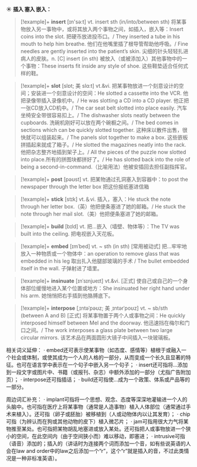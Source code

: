☀ <span class="category">**插入 塞入 嵌入：**</span>
>[!example]+ <span class="vocabulary">**insert**</span> [ɪn'sə:t] 
> <span class="definition">vt. insert sth (in/into/between sth) 将某事物放入另一事物中，或将其放入两个事物之间，如插入，嵌入等：</span>Insert coins into the slot. 把硬币放进投币口。/ They inserted a tube in his mouth to help him breathe. 他们在他嘴里插了根导管帮助他呼吸。/ Fine needles are gently inserted into the patient’s skin. 尖细的针头轻轻扎进病人的皮肤。<span class="definition">n. [C] insert (in sth) 被放入（或被添加入）其他事物中的一个事物：</span>These inserts fit inside any style of shoe. 这些鞋垫适合任何式样的鞋。
           
>[!example]+ <span class="vocabulary">**slot**</span> [slɒt; 美 slɑ:t]
> <span class="definition">vt.&vi. 把某事物放进一个刻意设计的空间；安装进一个刻意设计的空间：</span>He slotted a cassette into the VCR. 他把录像带插入录像机中。/ He was slotting a CD into a CD player. 他正把一张CD放入CD机中。/ The car seat belt slotted into place easily. 汽车坐椅安全带很容易扣上。/ The dishwasher slots neatly between the cupboards. 洗碗机刚好可以放在两个碗橱之间。/ The bed comes in sections which can be quickly slotted together. 这种床以散件出售，很快就可以组装起来。/ The panels slot together to make a box. 这些嵌板拼插起来就成了箱子。/ He slotted the magazines neatly into the rack. 他把杂志整齐地插到架子上。/ All the pieces of the puzzle now slotted into place.所有的拼图块都拼好了。/ He has slotted back into the role of being a second-in-command.（比喻用法）他被安插回去担任副指挥官。

>[!example]+ <span class="vocabulary">**post**</span> [pəʊst] 
> <span class="definition">vt. 把某物通过孔洞塞入到容器中：</span>to post the newspaper through the letter box 把这份报纸塞进信箱

>[!example]+ <span class="vocabulary">**stick**</span> [stɪk] 
> <span class="definition">vt.＆vi. 插入，塞入：</span>He stuck the note through her letter box.（英）他把便条塞进了她的邮箱。/ He stuck the note through her mail slot.（美）他把便条塞进了她的邮箱。

>[!example]+ <span class="vocabulary">**build**</span> [bɪld] 
> <span class="definition">vt. 把…嵌入（墙壁、物体等）：</span>The TV was built into the ceiling. 把电视嵌入天花板。
           
>[!example]+ <span class="vocabulary">**embed**</span> [ɪmˈbed]
> <span class="definition">vt. ~ sth (in sth) [常用被动式] 把…牢牢地放入一种物质或一个物体中：</span>an operation to remove glass that was embedded in his leg 取出扎入他腿部玻璃的手术 / The bullet embedded itself in the wall. 子弹射进了墙里。
           
>[!example]+ <span class="vocabulary">**insinuate**</span> [ɪnˈsɪnjueɪt]
> <span class="definition">vt.&vi. [正式] 使自己或自己的一个身体部位缓慢地进入某个位置或地方：</span>She insinuated her right hand under his arm. 她悄悄把右手插到他胳膊底下。
           
>[!example]+ <span class="vocabulary">**interpose**</span> [ˌɪntəˈpəʊz; 美 ˌɪntərˈpoʊz]
> <span class="definition">vt. ~ sb/sth (between A and B) [正式] 将某事物置于两个人或事物之间：</span>He quickly interposed himself between Mel and the doorway. 他迅速挡在梅尔和门口之间。/ The work interposes a glass plate between two large circular mirrors. 该艺术品在两面圆形大镜子中间插入一块玻璃板。

相关词义延伸：
· embed还可表示使某事物（如态度、感情等）植根于或融入一个社会或体制，或使其成为一个人的人格的一部分，从而变成一个长久且显著的特征。也可在语言学中表示在一个句子中嵌入另一个句子；
· insert还可指将…添加到一段文字或图片中、书籍（或报刊、杂志）中额外添加的一部分（尤指广告附加页）；
· interpose还可指插话；
· build还可指使…成为一个政策、体系或产品等的一部分。

周边词汇补充：
· implant可指将一个思想、观念、态度等深深地灌输进一个人的头脑中。也可指在医疗上将某事物（通常是人造事物）植入人体部位（通常通过手术来植入）。还可指（卵子或胚胎）被移植到（人或动物体内以让其发育）；
· chip可指（为辨认而在狗或其他动物的皮下）植入微芯片；
· jam可指用很大力气将某物推至某处。也可指把某物胡乱地塞进或放入某处。还可指把人或事物放进一个狭小的空间，在此空间内（由于空间狭小而）难以移动，即塞进；
· intrusive可指（语音）添加的；插入的（讲话时为连接两个词而添加一个音，如有些说英语的人会在law and order中的law之后添加一个“r”，这个“r”就是插入的音，不过此类情况是一种非标准英语）。



